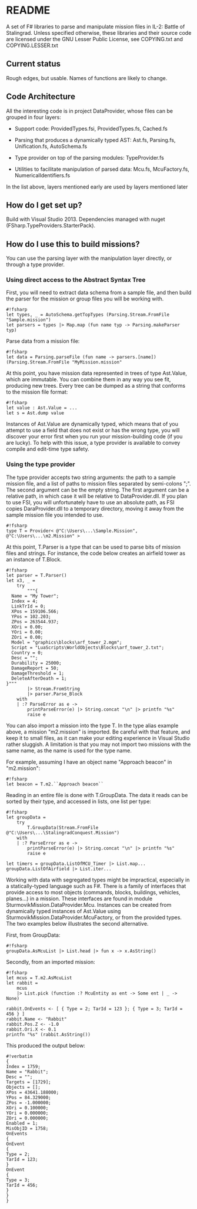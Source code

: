 # README #

A set of F# libraries to parse and manipulate mission files in IL-2: Battle of Stalingrad.
Unless specified otherwise, these libraries and their source code are licensed under the GNU Lesser Public License, see COPYING.txt and COPYING.LESSER.txt

## Current status ##

Rough edges, but usable. Names of functions are likely to change.

## Code Architecture ##

All the interesting code is in project DataProvider, whose files can be grouped in four layers:

* Support code: ProvidedTypes.fsi, ProvidedTypes.fs, Cached.fs

* Parsing that produces a dynamically typed AST: Ast.fs, Parsing.fs, Unification.fs, AutoSchema.fs

* Type provider on top of the parsing modules: TypeProvider.fs

* Utilities to facilitate manipulation of parsed data: Mcu.fs, McuFactory.fs, NumericalIdentifiers.fs

In the list above, layers mentioned early are used by layers mentioned later

## How do I get set up? ##

Build with Visual Studio 2013. Dependencies managed with nuget (FSharp.TypeProviders.StarterPack).

## How do I use this to build missions? ##

You can use the parsing layer with the manipulation layer directly, or through a type provider.

### Using direct access to the Abstract Syntax Tree ###

First, you will need to extract data schema from a sample file, and then build the parser for the mission or group files you will be working with.

```
#!fsharp
let types, _ = AutoSchema.getTopTypes (Parsing.Stream.FromFile "Sample.mission")
let parsers = types |> Map.map (fun name typ -> Parsing.makeParser typ)
```

Parse data from a mission file:

```
#!fsharp
let data = Parsing.parseFile (fun name -> parsers.[name]) (Parsing.Stream.FromFile "MyMission.mission"
```

At this point, you have mission data represented in trees of type Ast.Value, which are immutable. You can combine them in any way you see fit, producing new trees. Every tree can be dumped as a string that conforms to the mission file format:

```
#!fsharp
let value : Ast.Value = ...
let s = Ast.dump value
```

Instances of Ast.Value are dynamically typed, which means that of you attempt to use a field that does not exist or has the wrong type, you will discover your error first when you run your mission-building code (if you are lucky). To help with this issue, a type provider is available to convey compile and edit-time type safety.

### Using the type provider ###

The type provider accepts two string arguments: the path to a sample mission file, and a list of paths to mission files separated by semi-colons ";". The second argument can be the empty string. The first argument can be a relative path, in which case it will be relative to DataProvider.dll. If you plan to use FSI, you will unfortunately have to use an absolute path, as FSI copies DaraProvider.dll to a temporary directory, moving it away from the sample mission file you intended to use.

```
#!fsharp
type T = Provider< @"C:\Users\...\Sample.Mission", @"C:\Users\...\m2.Mission" >
```

At this point, T.Parser is a type that can be used to parse bits of mission files and strings. For instance, the code below creates an airfield tower as an instance of T.Block.

```
#!fsharp
let parser = T.Parser()
let x3, _ =
    try
        """{
  Name = "My Tower";
  Index = 4;
  LinkTrId = 0;
  XPos = 159106.566;
  YPos = 102.203;
  ZPos = 263544.937;
  XOri = 0.00;
  YOri = 0.00;
  ZOri = 0.00;
  Model = "graphics\blocks\arf_tower_2.mgm";
  Script = "LuaScripts\WorldObjects\Blocks\arf_tower_2.txt";
  Country = 0;
  Desc = "";
  Durability = 25000;
  DamageReport = 50;
  DamageThreshold = 1;
  DeleteAfterDeath = 1;
}"""
        |> Stream.FromString
        |> parser.Parse_Block
    with
    | :? ParseError as e ->
        printParseError(e) |> String.concat "\n" |> printfn "%s"
        raise e
```

You can also import a mission into the type T. In the type alias example above, a mission "m2.mission" is imported. Be careful with that feature, and keep it to small files, as it can make your editing experience in Visual Studio rather sluggish. A limitation is that you may not import two missions with the same name, as the name is used for the type name.

For example, assuming I have an object name "Approach beacon" in "m2.mission":
```
#!fsharp
let beacon = T.m2.``Approach beacon``
```

Reading in an entire file is done with T.GroupData. The data it reads can be sorted by their type, and accessed in lists, one list per type:

```
#!fsharp
let groupData =
    try
        T.GroupData(Stream.FromFile @"C:\Users\...\StalingradConquest.Mission")
    with
    | :? ParseError as e ->
        printParseError(e) |> String.concat "\n" |> printfn "%s"
        raise e

let timers = groupData.ListOfMCU_Timer |> List.map...
groupData.ListOfAirfield |> List.iter...
```

Working with data with segregated types might be impractical, especially in a statically-typed language such as F#. There is a family of interfaces that provide access to most objects (commands, blocks, buildings, vehicles, planes...) in a mission. These interfaces are found in module SturmovikMission.DataProvider.Mcu. Instances can be created from dynamically typed instances of Ast.Value using SturmovikMission.DataProvider.McuFactory, or from the provided types. The two examples below illustrates the second alternative.

First, from GroupData:
```
#!fsharp
groupData.AsMcuList |> List.head |> fun x -> x.AsString()
```

Secondly, from an imported mission:

```
#!fsharp
let mcus = T.m2.AsMcuList
let rabbit =
    mcus
    |> List.pick (function :? McuEntity as ent -> Some ent | _ -> None)

rabbit.OnEvents <- [ { Type = 2; TarId = 123 }; { Type = 3; TarId = 456 } ]
rabbit.Name <- "Rabbit"
rabbit.Pos.Z <- -1.0
rabbit.Ori.X <- 0.1
printfn "%s" (rabbit.AsString())
```

This produced the output below:

```
#!verbatim
{
Index = 1759;
Name = "Rabbit";
Desc = "";
Targets = [1729];
Objects = [];
XPos = 43641.188000;
YPos = 84.329000;
ZPos = -1.000000;
XOri = 0.100000;
YOri = 0.000000;
ZOri = 0.000000;
Enabled = 1;
MisObjID = 1758;
OnEvents
{
OnEvent
{
Type = 2;
TarId = 123;
}
OnEvent
{
Type = 3;
TarId = 456;
}
}
}
```
